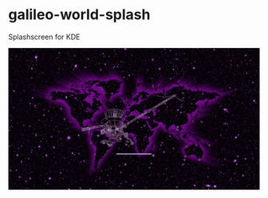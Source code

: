 # galileo-world-splash
Splashscreen for KDE

![alt text](https://github.com/smokey5787/galileo-world-splash/blob/main/Galileo-World/contents/previews/splash.png "preview")
